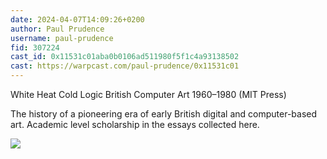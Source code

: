 ```yaml
---
date: 2024-04-07T14:09:26+0200
author: Paul Prudence
username: paul-prudence
fid: 307224
cast_id: 0x11531c01aba0b0106ad511980f5f1c4a93138502
cast: https://warpcast.com/paul-prudence/0x11531c01
---
```

White Heat Cold Logic British Computer Art 1960–1980 (MIT Press)  
  
The history of a pioneering era of early British digital and computer-based art. Academic level scholarship in the essays collected here.  

![](https://imagedelivery.net/BXluQx4ige9GuW0Ia56BHw/10342411-8183-4e8c-b51a-ecd72a44fa00/original)